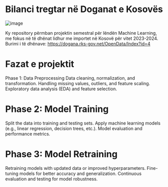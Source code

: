 # Bilanci tregtar në Doganat e Kosovës

![image](https://github.com/user-attachments/assets/9fb85b80-737f-459a-9d43-967b7e7ccff1)

Ky repository përmban projektin semestral për lëndën Machine Learning, me fokus në të dhënat lidhur me importet në Kosovë për vitet 2023-2024.
Burimi i të dhënave: https://dogana.rks-gov.net/OpenData/Index?id=4

# Fazat e projektit
Phase 1: Data Preprocessing
Data cleaning, normalization, and transformation.
Handling missing values, outliers, and feature scaling.
Exploratory data analysis (EDA) and feature selection.

# Phase 2: Model Training
Split the data into training and testing sets.
Apply machine learning models (e.g., linear regression, decision trees, etc.).
Model evaluation and performance metrics.

# Phase 3: Model Retraining
Retraining models with updated data or improved hyperparameters.
Fine-tuning models for better accuracy and generalization.
Continuous evaluation and testing for model robustness.


